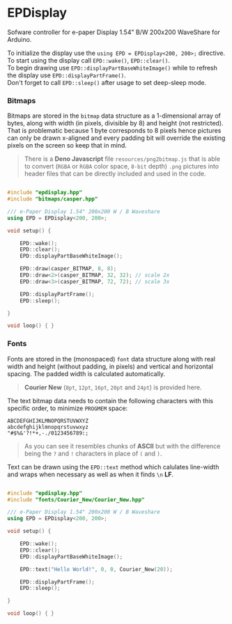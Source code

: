 
# EPDisplay

Sofware controller for e-paper Display 1.54" B/W 200x200 WaveShare for Arduino.

To initialize the display use the `using EPD = EPDisplay<200, 200>;` directive.\
To start using the display call `EPD::wake()`, `EPD::clear()`.\
To begin drawing use `EPD::displayPartBaseWhiteImage()` while to refresh the
display use `EPD::displayPartFrame()`.\
Don't forget to call `EPD::sleep()` after usage to set deep-sleep mode.

### Bitmaps

Bitmaps are stored in the `bitmap` data structure as a 1-dimensional array of
bytes, along with width (in pixels, divisible by 8) and height (not restricted).
That is problematic because 1 byte corresponds to 8 pixels hence pictures can
only be drawn x-aligned and every padding bit will override the existing pixels
on the screen so keep that in mind.

> There is a **Deno Javascript** file `resources/png2bitmap.js` that is able to
> convert (`RGBA` or `RGBA` color space, `8-bit` depth) `.png` pictures into
> header files that can be directly included and used in the code.

```cpp

#include "epdisplay.hpp"
#include "bitmaps/casper.hpp"

/// e-Paper Display 1.54" 200x200 W / B Waveshare
using EPD = EPDisplay<200, 200>;

void setup() {

	EPD::wake();
	EPD::clear();
	EPD::displayPartBaseWhiteImage();

	EPD::draw(casper_BITMAP, 8, 8);
	EPD::draw<2>(casper_BITMAP, 32, 32); // scale 2x
	EPD::draw<3>(casper_BITMAP, 72, 72); // scale 3x

	EPD::displayPartFrame();
	EPD::sleep();

}

void loop() { }

```

### Fonts

Fonts are stored in the (monospaced) `font` data structure along with real width
and height (without padding, in pixels) and vertical and horizontal spacing.
The padded width is calculated automatically.

> **Courier New** (`8pt`, `12pt`, `16pt`, `20pt` and `24pt`) is provided here.

The text bitmap data needs to contain the following characters with this
specific order, to minimize `PROGMEM` space:

```
ABCDEFGHIJKLMNOPQRSTUVWXYZ
abcdefghijklmnopqrstuvwxyz
"#$%&'?!*+,-./0123456789:;
```

> As you can see it resembles chunks of **ASCII** but with the difference
> being the `?` and `!` characters in place of `(` and `)`.

Text can be drawn using the `EPD::text` method which calulates line-width and
wraps when necessary as well as when it finds `\n` **LF**.

```cpp

#include "epdisplay.hpp"
#include "fonts/Courier_New/Courier_New.hpp"

/// e-Paper Display 1.54" 200x200 W / B Waveshare
using EPD = EPDisplay<200, 200>;

void setup() {

	EPD::wake();
	EPD::clear();
	EPD::displayPartBaseWhiteImage();

	EPD::text("Hello World!", 0, 0, Courier_New(20));

	EPD::displayPartFrame();
	EPD::sleep();

}

void loop() { }

```

